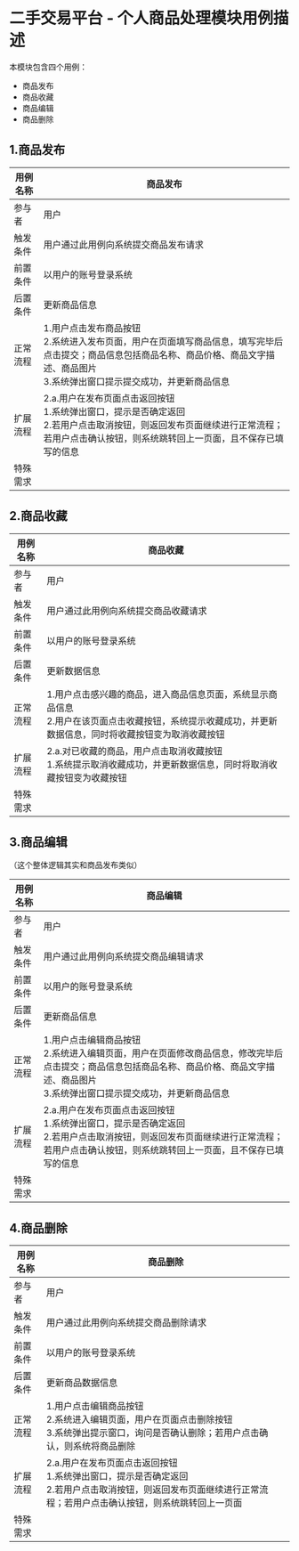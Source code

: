 #       二手交易平台 - 个人商品处理模块用例描述

本模块包含四个用例：

- 商品发布
- 商品收藏
- 商品编辑
- 商品删除

## 1.商品发布

| 用例名称 | 商品发布                                                     |
| -------- | ------------------------------------------------------------ |
| 参与者   | 用户                                                         |
| 触发条件 | 用户通过此用例向系统提交商品发布请求                         |
| 前置条件 | 以用户的账号登录系统                                         |
| 后置条件 | 更新商品信息                                                 |
| 正常流程 | 1.用户点击发布商品按钮<br />2.系统进入发布页面，用户在页面填写商品信息，填写完毕后点击提交；商品信息包括商品名称、商品价格、商品文字描述、商品图片<br />3.系统弹出窗口提示提交成功，并更新商品信息 |
| 扩展流程 | 2.a.用户在发布页面点击返回按钮<br />     1.系统弹出窗口，提示是否确定返回<br />     2.若用户点击取消按钮，则返回发布页面继续进行正常流程；若用户点击确认按钮，则系统跳转回上一页面，且不保存已填写的信息 |
| 特殊需求 |                                                              |

## 2.商品收藏

| 用例名称 | 商品收藏                                                     |
| -------- | ------------------------------------------------------------ |
| 参与者   | 用户                                                         |
| 触发条件 | 用户通过此用例向系统提交商品收藏请求                         |
| 前置条件 | 以用户的账号登录系统                                         |
| 后置条件 | 更新数据信息                                                 |
| 正常流程 | 1.用户点击感兴趣的商品，进入商品信息页面，系统显示商品信息<br />2.用户在该页面点击收藏按钮，系统提示收藏成功，并更新数据信息，同时将收藏按钮变为取消收藏按钮 |
| 扩展流程 | 2.a.对已收藏的商品，用户点击取消收藏按钮<br />    1.系统提示取消收藏成功，并更新数据信息，同时将取消收藏按钮变为收藏按钮 |
| 特殊需求 |                                                              |

## 3.商品编辑

（这个整体逻辑其实和商品发布类似）

| 用例名称 | 商品编辑                                                     |
| -------- | ------------------------------------------------------------ |
| 参与者   | 用户                                                         |
| 触发条件 | 用户通过此用例向系统提交商品编辑请求                         |
| 前置条件 | 以用户的账号登录系统                                         |
| 后置条件 | 更新商品信息                                                 |
| 正常流程 | 1.用户点击编辑商品按钮<br />2.系统进入编辑页面，用户在页面修改商品信息，修改完毕后点击提交；商品信息包括商品名称、商品价格、商品文字描述、商品图片<br />3.系统弹出窗口提示提交成功，并更新商品信息 |
| 扩展流程 | 2.a.用户在发布页面点击返回按钮<br />     1.系统弹出窗口，提示是否确定返回<br />     2.若用户点击取消按钮，则返回发布页面继续进行正常流程；若用户点击确认按钮，则系统跳转回上一页面，且不保存已填写的信息 |
| 特殊需求 |                                                              |

## 4.商品删除

| 用例名称 | 商品删除                                                     |
| -------- | ------------------------------------------------------------ |
| 参与者   | 用户                                                         |
| 触发条件 | 用户通过此用例向系统提交商品删除请求                         |
| 前置条件 | 以用户的账号登录系统                                         |
| 后置条件 | 更新商品数据信息                                             |
| 正常流程 | 1.用户点击编辑商品按钮<br />2.系统进入编辑页面，用户在页面点击删除按钮<br />3.系统弹出提示窗口，询问是否确认删除；若用户点击确认，则系统将商品删除 |
| 扩展流程 | 2.a.用户在发布页面点击返回按钮<br />     1.系统弹出窗口，提示是否确定返回<br />     2.若用户点击取消按钮，则返回发布页面继续进行正常流程；若用户点击确认按钮，则系统跳转回上一页面 |
| 特殊需求 |                                                              |